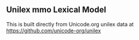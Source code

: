 Unilex mmo Lexical Model
----------------------

This is built directly from Unicode.org unilex data at
https://github.com/unicode-org/unilex
